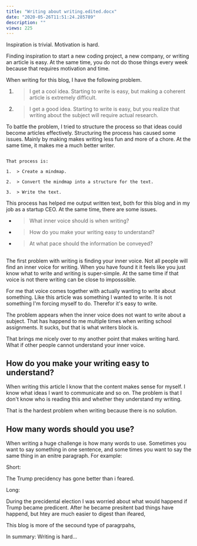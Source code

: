 ```yaml
---
title: "Writing about writing.edited.docx"
date: "2020-05-26T11:51:24.285789"
description: ""
views: 225
---
```

Inspiration is trivial. Motivation is hard.

Finding inspiration to start a new coding project, a new company, or
writing an article is easy. At the same time, you do not do those things
every week because that requires motivation and time.

When writing for this blog, I have the following problem.

1.  > I get a cool idea. Starting to write is easy, but making a
    > coherent article is extremely difficult.

2.  > I get a good idea. Starting to write is easy, but you realize that
    > writing about the subject will require actual research.

To battle the problem, I tried to structure the process so that ideas
could become articles effectively. Structuring the process has caused
some issues. Mainly by making makes writing less fun and more of a
chore. At the same time, it makes me a much better writer.

```

That process is:

1.  > Create a mindmap.

2.  > Convert the mindmap into a structure for the text.

3.  > Write the text.

```

This process has helped me output written text, both for this blog and
in my job as a startup CEO. At the same time, there are some issues.

  - > What inner voice should is when writing?

  - > How do you make your writing easy to understand?

  - > At what pace should the information be conveyed?

## 

The first problem with writing is finding your inner voice. Not all
people will find an inner voice for writing. When you have found it it
feels like you just know what to write and writing is super-simple. At
the same time if that voice is not there writing can be close to
imposssible.

For me that voice comes together with actually wanting to write about
something. Like this article was something I wanted to write. It is not
something I'm forcing myself to do. Therefor it's easy to write.

The problem appears when the inner voice does not want to write about a
subject. That has happend to me multiple times when writing school
assignments. It sucks, but that is what writers block is.

That brings me nicely over to my another point that makes writing hard.
What if other people cannot understand your inner voice.

## How do you make your writing easy to understand? 

When writing this article I know that the content makes sense for
myself. I know what ideas I want to communicate and so on. The problem
is that I don't know who is reading this and whether they understand my
writing.

That is the hardest problem when writing because there is no solution.

## How many words should you use?

When writing a huge challenge is how many words to use. Sometimes you
want to say something in one sentence, and some times you want to say
the same thing in an enitre paragraph. For example:

Short:

The Trump precidency has gone better than i feared.

Long:

During the precidental election I was worried about what would happend
if Trump became predicent. After he became presitent bad things have
happend, but htey are much easier to digest than ifeared,

This blog is more of the secound type of paragrpahs,

<span class="underline">In summary: Writing is hard...</span>
